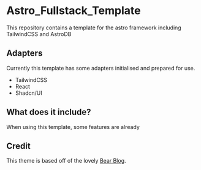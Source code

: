 # Astro_Fullstack_Template
This repository contains a template for the astro framework including TailwindCSS and AstroDB

## Adapters
Currently this template has some adapters initialised and prepared for use.
- TailwindCSS
- React
- Shadcn/UI

## What does it include?
When using this template, some features are already

## Credit
This theme is based off of the lovely [Bear Blog](https://github.com/HermanMartinus/bearblog/).